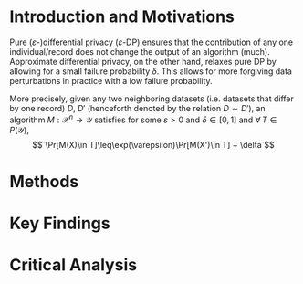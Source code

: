 # Introduction and Motivations
Pure ($`\varepsilon`$-)differential privacy ($`\varepsilon`$-DP) ensures that the contribution of any one individual/record does not change the output of an algorithm (much). Approximate differential privacy, on the other hand, relaxes pure DP by allowing for a small failure probability $`\delta`$. This allows for more forgiving data perturbations in practice with a low failure probability.

More precisely, given any two neighboring datasets (i.e. datasets that differ by one record) $`D`$, $`D'`$ (henceforth denoted by the relation $`D\sim D'`$), an algorithm $`M:\mathcal{X}^n\to \mathcal{Y}`$ satisfies for some $`\varepsilon>0`$ and $`\delta\in[0,1]`$ and $\forall\,T\in P(\mathcal{Y})$,
$$`\Pr[M(X)\in T]\leq\exp(\varepsilon)\Pr[M(X')\in T] + \delta`$$
# Methods 

# Key Findings

# Critical Analysis
